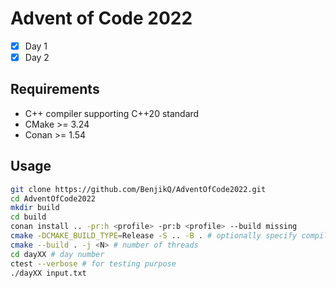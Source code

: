# Advent of Code 2022

- [x] Day 1
- [x] Day 2

## Requirements
- C++ compiler supporting C++20 standard
- CMake >= 3.24
- Conan >= 1.54

## Usage
```bash
git clone https://github.com/BenjikQ/AdventOfCode2022.git
cd AdventOfCode2022
mkdir build
cd build
conan install .. -pr:h <profile> -pr:b <profile> --build missing
cmake -DCMAKE_BUILD_TYPE=Release -S .. -B . # optionally specify compiler
cmake --build . -j <N> # number of threads
cd dayXX # day number
ctest --verbose # for testing purpose
./dayXX input.txt
```

